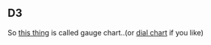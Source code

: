 ## D3

So [this thing](http://bl.ocks.org/tomerd/1499279) is called gauge chart..(or [dial chart](http://bl.ocks.org/rmarimon/1144047) if you like)
